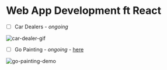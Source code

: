 # Web App Development ft React

- [ ]  Car Dealers -   *ongoing*

![car-dealer-gif](https://res.cloudinary.com/denphvygd/image/upload/v1644281650/github-readme/Hnet-image_1_b8pfso.gif)

- [ ] Go Painting -   *ongoing* - [here](https://go-painting.com/)

![go-painting-demo](https://res.cloudinary.com/denphvygd/image/upload/v1644285776/github-readme/ezgif.com-gif-maker_fvjzji.gif)
